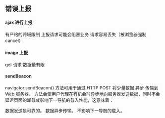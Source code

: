 ## 错误上报

#### ajax 进行上报

有严格的跨域限制
上报请求可能会阻塞业务
请求容易丢失（被浏览器强制 cancel）

#### image 上报

get 请求 数据量有限

#### sendBeacon

navigator.sendBeacon() 方法可用于通过 HTTP POST 将少量数据 异步 传输到 Web 服务器。
方法会使用户代理在有机会时异步地向服务器发送数据，同时不会延迟页面的卸载或影响下一导航的载入性能，这意味着：

数据发送是可靠的。
数据异步传输。
不影响下一导航的载入。
